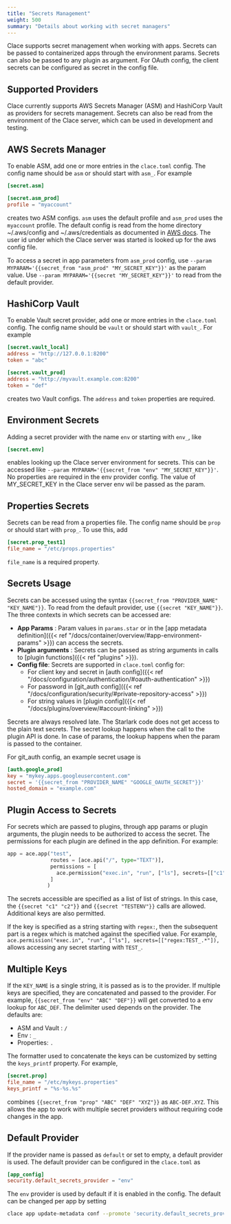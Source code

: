 ```yaml
---
title: "Secrets Management"
weight: 500
summary: "Details about working with secret managers"
---
```


Clace supports secret management when working with apps. Secrets can be passed to containerized apps through the environment params. Secrets can also be passed to any plugin as argument. For OAuth config, the client secrets can be configured as secret in the config file.

## Supported Providers

Clace currently supports AWS Secrets Manager (ASM) and HashiCorp Vault as providers for secrets management. Secrets can also be read from the environment of the Clace server, which can be used in development and testing.

## AWS Secrets Manager

To enable ASM, add one or more entries in the `clace.toml` config. The config name should be `asm` or should start with `asm_`. For example

```toml {filename="clace.toml"}
[secret.asm]

[secret.asm_prod]
profile = "myaccount"

```

creates two ASM configs. `asm` uses the default profile and `asm_prod` uses the `myaccount` profile. The default config is read from the home directory ~/.aws/config and ~/.aws/credentials as documented in [AWS docs](https://docs.aws.amazon.com/sdkref/latest/guide/file-location.html). The user id under which the Clace server was started is looked up for the aws config file.

To access a secret in app parameters from `asm_prod` config, use `--param MYPARAM='{{secret_from "asm_prod" "MY_SECRET_KEY"}}'` as the param value. Use `--param MYPARAM='{{secret "MY_SECRET_KEY"}}'` to read from the default provider.

## HashiCorp Vault

To enable Vault secret provider, add one or more entries in the `clace.toml` config. The config name should be `vault` or should start with `vault_`. For example

```toml {filename="clace.toml"}
[secret.vault_local]
address = "http://127.0.0.1:8200"
token = "abc"

[secret.vault_prod]
address = "http://myvault.example.com:8200"
token = "def"
```

creates two Vault configs. The `address` and `token` properties are required.

## Environment Secrets

Adding a secret provider with the name `env` or starting with `env_`, like

```toml {filename="clace.toml"}
[secret.env]
```

enables looking up the Clace server environment for secrets. This can be accessed like `--param MYPARAM='{{secret_from "env" "MY_SECRET_KEY"}}'`. No properties are required in the env provider config. The value of MY_SECRET_KEY in the Clace server env wil be passed as the param.

## Properties Secrets

Secrets can be read from a properties file. The config name should be `prop` or should start with `prop_`. To use this, add

```toml {filename="clace.toml"}
[secret.prop_test1]
file_name = "/etc/props.properties"
```

`file_name` is a required property.

## Secrets Usage

Secrets can be accessed using the syntax `{{secret_from "PROVIDER_NAME" "KEY_NAME"}}`. To read from the default provider, use `{{secret "KEY_NAME"}}`. The three contexts in which secrets can be accessed are:

- **App Params** : Param values in `params.star` or in the [app metadata definition]({{< ref "/docs/container/overview/#app-environment-params" >}}) can access the secrets.
- **Plugin arguments** : Secrets can be passed as string arguments in calls to [plugin functions]({{< ref "plugins" >}}).
- **Config file**: Secrets are supported in `clace.toml` config for:
  - For client key and secret in [auth config]({{< ref "/docs/configuration/authentication/#oauth-authentication" >}})
  - For password in [git_auth config]({{< ref "/docs/configuration/security/#private-repository-access" >}})
  - For string values in [plugin config]({{< ref "/docs/plugins/overview/#account-linking" >}})

Secrets are always resolved late. The Starlark code does not get access to the plain text secrets. The secret lookup happens when the call to the plugin API is done. In case of params, the lookup happens when the param is passed to the container.

For git_auth config, an example secret usage is

```toml {filename="clace.toml"}
[auth.google_prod]
key = "mykey.apps.googleusercontent.com"
secret = '{{secret_from "PROVIDER_NAME" "GOOGLE_OAUTH_SECRET"}}'
hosted_domain = "example.com"
```

## Plugin Access to Secrets

For secrets which are passed to plugins, through app params or plugin arguments, the plugin needs to be authorized to access the secret. The permissions for each plugin are defined in the app definition. For example:

```python {filename="app.star"}
app = ace.app("test",
              routes = [ace.api("/", type="TEXT")],
              permissions = [
                ace.permission("exec.in", "run", ["ls"], secrets=[["c1", "c2"], ["TESTENV"]]),
              ]
             )
```

The secrets accessible are specified as a list of list of strings. In this case, the `{{secret "c1" "c2"}}` and `{{secret "TESTENV"}}` calls are allowed. Additional keys are also permitted.

If the key is specified as a string starting with `regex:`, then the subsequent part is a regex which is matched against the specified value. For example, `ace.permission("exec.in", "run", ["ls"], secrets=[["regex:TEST_.*"]),` allows accessing any secret starting with `TEST_`.

## Multiple Keys

If the `KEY_NAME` is a single string, it is passed as is to the provider. If multiple keys are specified, they are concatenated and passed to the provider. For example, `{{secret_from "env" "ABC" "DEF"}}` will get converted to a env lookup for `ABC_DEF`. The delimiter used depends on the provider. The defaults are:

- ASM and Vault : `/`
- Env : `_`
- Properties: `.`

The formatter used to concatenate the keys can be customized by setting the `keys_printf` property. For example,

```toml {filename="clace.toml"}
[secret.prop]
file_name = "/etc/mykeys.properties"
keys_printf = "%s-%s.%s"
```

combines `{{secret_from "prop" "ABC" "DEF" "XYZ"}}` as `ABC-DEF.XYZ`. This allows the app to work with multiple secret providers without requiring code changes in the app.

## Default Provider

If the provider name is passed as `default` or set to empty, a default provider is used. The default provider can be configured in the `clace.toml` as

```toml {filename="clace.toml"}
[app_config]
security.default_secrets_provider = "env"
```

The `env` provider is used by default if it is enabled in the config. The default can be changed per app by setting

```sh
clace app update-metadata conf --promote 'security.default_secrets_provider="prop_myfile"' /myapp
```

